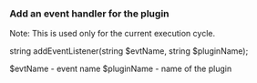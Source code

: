 ### Add an event handler for the plugin

Note: This is used only for the current execution cycle.

string addEventListener(string $evtName, string $pluginName);

$evtName - event name
$pluginName - name of the plugin
